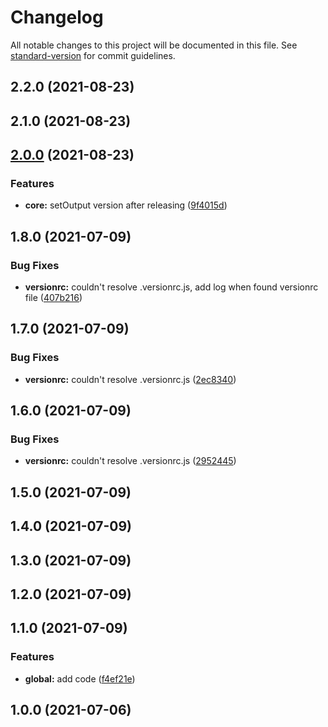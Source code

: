 # Changelog

All notable changes to this project will be documented in this file. See [standard-version](https://github.com/conventional-changelog/standard-version) for commit guidelines.

## 2.2.0 (2021-08-23)

## 2.1.0 (2021-08-23)

## [2.0.0](https://github.com/ltv/standard-version-action/compare/v1.8.0...v2.0.0) (2021-08-23)


### Features

* **core:** setOutput version after releasing ([9f4015d](https://github.com/ltv/standard-version-action/commit/9f4015dadbac29e5c2a056eb7abd6d2439366758))

## 1.8.0 (2021-07-09)


### Bug Fixes

* **versionrc:** couldn't resolve .versionrc.js, add log when found versionrc file ([407b216](https://github.com/ltv/standard-version-action/commit/407b2169e525f21f21222bf8f76683c5e59c0cab))

## 1.7.0 (2021-07-09)


### Bug Fixes

* **versionrc:** couldn't resolve .versionrc.js ([2ec8340](https://github.com/ltv/standard-version-action/commit/2ec8340e0fc772d84d89ba6f76fbcfed687ed82e))

## 1.6.0 (2021-07-09)


### Bug Fixes

* **versionrc:** couldn't resolve .versionrc.js ([2952445](https://github.com/ltv/standard-version-action/commit/295244546f16350f344ecdc592df6d937d4efcb7))

## 1.5.0 (2021-07-09)

## 1.4.0 (2021-07-09)

## 1.3.0 (2021-07-09)

## 1.2.0 (2021-07-09)

## 1.1.0 (2021-07-09)


### Features

* **global:** add code ([f4ef21e](https://github.com/ltv/standard-version-action/commit/f4ef21e838a8a39807e5567c39c928740480f518))

## 1.0.0 (2021-07-06)
